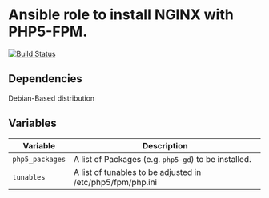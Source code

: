 # Ansible role to install NGINX with PHP5-FPM.

[![Build Status](https://travis-ci.org/fabianfreyer/ansible-nginx_php5-fpm.svg?branch=master)](https://travis-ci.org/fabianfreyer/ansible-nginx_php5-fpm)

## Dependencies

Debian-Based distribution

## Variables

Variable          | Description
----------------- | ---------------------------------------------------------------------------------
`php5_packages`   | A list of Packages (e.g. `php5-gd`) to be installed.
`tunables`        | A list of tunables to be adjusted in /etc/php5/fpm/php.ini

